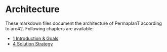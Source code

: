 # Architecture

These markdown files document the architecture of PermaplanT according to arc42.
Following chapters are available:

- [1 Introduction & Goals](./01goals.md)
- [4 Solution Strategy](./04solution.md)
